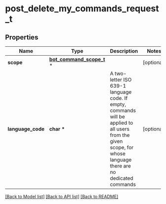 # post_delete_my_commands_request_t

## Properties
Name | Type | Description | Notes
------------ | ------------- | ------------- | -------------
**scope** | [**bot_command_scope_t**](bot_command_scope.md) \* |  | [optional] 
**language_code** | **char \*** | A two-letter ISO 639-1 language code. If empty, commands will be applied to all users from the given scope, for whose language there are no dedicated commands | [optional] 

[[Back to Model list]](../README.md#documentation-for-models) [[Back to API list]](../README.md#documentation-for-api-endpoints) [[Back to README]](../README.md)



